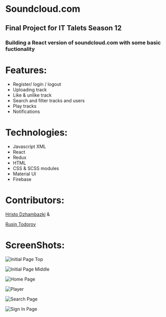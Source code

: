 # Soundcloud.com

## Final Project for IT Talets Season 12

### Building a React version of soundcloud.com with some basic fuctionality

# Features:

* Register/ login / logout 
* Uploading track
* Like & unlike track
* Search and filter tracks and users
* Play tracks
* Notifications

#  Technologies:

 * Javascript XML
 * React
 * Redux
 * HTML
 * CSS & SCSS modules
 * Material UI
 * Firebase

# Contributors: 
[Hristo Dzhambazki](https://github.com/HristoDzhambazki) & 

[Rusin Todorov](https://github.com/RusinTodorov)

# ScreenShots: 
![Initial Page Top](https://i.postimg.cc/9M213M9Y/Initial-Page-Top.png)

![Initial Page Middle](https://i.postimg.cc/Tw2mqWmF/Initial-Page-Middle.png)

![Home Page](https://i.postimg.cc/9XnTZ0fg/Home.png)

![Player](https://i.postimg.cc/FKNJNJPz/Player.png)

![Search Page](https://i.postimg.cc/FzdYDbKW/Search.png)

![Sign In Page](https://i.postimg.cc/wjc7fj6p/SignIn.png)